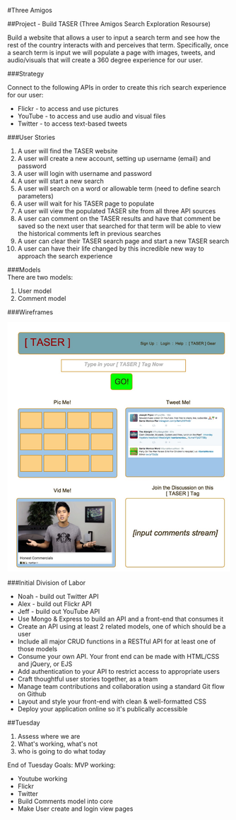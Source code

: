#Three Amigos  

##Project - Build TASER (Three Amigos Search Exploration Resourse)

Build a website that allows a user to input a search term and see how the rest of the country interacts with and perceives that term.  Specifically, once a search term is input we will populate a page with images, tweets, and audio/visuals that will create a 360 degree experience for our user.  

###Strategy  

Connect to the following APIs in order to create this rich search experience for our user:  

- Flickr - to access and use pictures
- YouTube - to access and use audio and visual files
- Twitter - to access text-based tweets   

###User Stories

1. A user will find the TASER website
2. A user will create a new account, setting up username (email) and password
3. A user will login with username and password
4. A user will start a new search
5. A user will search on a word or allowable term (need to define search parameters)
6. A user will wait for his TASER page to populate
7. A user will view the populated TASER site from all three API sources
8. A user can comment on the TASER results and have that comment be saved so the next user that searched for that term will be able to view the historical comments left in previous searches
9. A user can clear their TASER search page and start a new TASER search
10. A user can have their life changed by this incredible new way to approach the search experience

###Models   
 There are two models:  
 
1. User model 
2. Comment model 

###Wireframes  

![image](readme_picture.jpg)

###Initial Division of Labor  

- Noah - build out Twitter API
- Alex - build out Flickr API
- Jeff - build out YouTube API
- Use Mongo & Express to build an API and a front-end that consumes it
- Create an API using at least 2 related models, one of which should be a user
- Include all major CRUD functions in a RESTful API for at least one of those models
- Consume your own API. Your front end can be made with HTML/CSS and jQuery, or EJS
- Add authentication to your API to restrict access to appropriate users
- Craft thoughtful user stories together, as a team
- Manage team contributions and collaboration using a standard Git flow on Github
- Layout and style your front-end with clean & well-formatted CSS
- Deploy your application online so it's publically accessible

##Tuesday 

1. Assess where we are 
2. What's working, what's not
3. who is going to do what today
  

End of Tuesday Goals:  MVP working:  
  
- Youtube working 
- Flickr
- Twitter
- Build Comments model into core
- Make User create and login view pages








     




